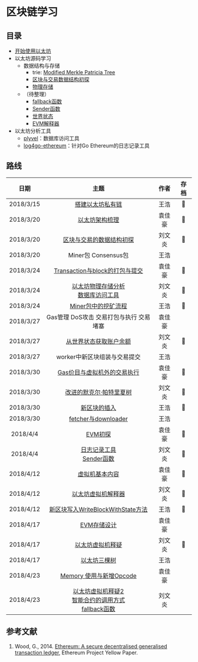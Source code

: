 # 区块链学习

## 目录

* [开始使用以太坊](./开始使用以太坊.md)
* 以太坊源码学习
  * 数据结构与存储
      * trie: [Modified Merkle Patricia Tree](./trie.md)
      * [区块与交易数据结构初探](./BlockTransactionDataStructure.md)
      * [物理存储](./physicalView.md)
  * （待整理）
      * [fallback函数](./fallbackFunction.md)
      * [Sender函数](./Sender.md)
      * [世界状态](./AccountBalance.md)
      * [EVM解释器](./EVMInterpreter.md)
* 以太坊分析工具
  * [plyvel](./plyvel.md)：数据库访问工具
  * [log4go-ethereum](./log4go.md)：针对Go Ethereum的日志记录工具

## 路线

| 日期 | 主题 | 作者 | 存档 |
| :-: | :-: | :-: | :-: |
| 2018/3/15 | [搭建以太坊私有链](./firstTryEthBuildPrivateChain.md) | 王浩 | :checkered_flag: |
| 2018/3/20 | [以太坊架构梳理](./以太坊架构梳理.md) | 袁佳豪 | :checkered_flag:  |
| 2018/3/20 | [区块与交易的数据结构初探](./BlockTransactionDataStructure.md) | 刘文炎 | :checkered_flag: |
| 2018/3/20 | Miner包 Consensus包 | 王浩 |  |
| 2018/3/24 | [Transaction与block的打包与提交](./TransactionAndBlock.md) | 袁佳豪 | :checkered_flag: |
| 2018/3/24 | [以太坊物理存储分析](./physicalView.md)<br>[数据库访问工具](./plyvel.md) | 刘文炎 | :checkered_flag: |
| 2018/3/24 | [Miner包中的挖矿流程](./minerPackage.md) | 王浩 |:checkered_flag:  |
| 2018/3/27 | Gas管理 DoS攻击 交易打包与执行 交易堵塞 | 袁佳豪 |  |
| 2018/3/27 | [从世界状态获取账户余额](./AccountBalance.md) | 刘文炎 | :checkered_flag: |
| 2018/3/27 | worker中新区块组装与交易提交| 王浩 ||
| 2018/3/30 | [Gas价目与虚拟机外的交易执行](./ApplyTransaction.md) | 袁佳豪 | :checkered_flag: |
| 2018/3/30 | [改进的默克尔·帕特里夏树](./trie.md) | 刘文炎 | :checkered_flag: |
| 2018/3/30 | [新区块的插入](./newBlockInsert.md) | 王浩 | :checkered_flag:  |
| 2018/3/30 | [fetcher与downloader](./fetcherAndDownLoader.md) | 王浩 |  |
| 2018/4/4 | [EVM初探](./EVM.md) | 袁佳豪 | :checkered_flag: |
| 2018/4/4 | [日志记录工具](./log4go.md)<br>[Sender函数](./Sender.md) | 刘文炎 | :checkered_flag: |
| 2018/4/12 | [虚拟机基本内容](./EVM学习.md) | 袁佳豪 | :checkered_flag: |
| 2018/4/12 | [以太坊虚拟机解释器](./EVMInterpreter.md) | 刘文炎 | :checkered_flag: |
| 2018/4/12 | [新区块写入WriteBlockWithState方法](./InsertChainAndWriteBlockWithState.md) | 王浩 |  :checkered_flag: |
| 2018/4/17 | [EVM存储设计](./EVM存储.md)| 袁佳豪 |  |
| 2018/4/17 | [以太坊虚拟机释疑](./EVMInterpreter.md#%E9%87%8A%E7%96%91%EF%B8%8F) | 刘文炎 | :checkered_flag: |
| 2018/4/17 | [以太坊三棵树](./threeTrees.md) | 王浩 |  |
| 2018/4/23 | [Memory 使用与新增Opcode](./EVM存储.md#存储管理) | 袁佳豪 |  |
| 2018/4/23 | [以太坊虚拟机释疑2](./EVMInterpreter.md#%E9%87%8A%E7%96%91%EF%B8%8F)<br>[智能合约的调用方式](./EVMInterpreter.md#%E6%99%BA%E8%83%BD%E5%90%88%E7%BA%A6%E8%B0%83%E7%94%A8%E7%9A%84%E6%96%B9%E5%BC%8F)<br>[fallback函数](./fallbackFunction.md) | 刘文炎 |  |

## 参考文献
1. Wood, G., 2014. [Ethereum: A secure decentralised generalised transaction ledger](https://ethereum.github.io/yellowpaper/paper.pdf), Ethereum Project Yellow Paper.


